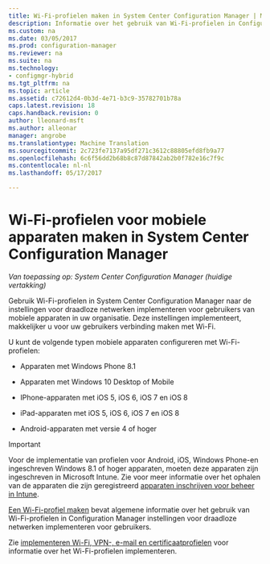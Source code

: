```yaml
---
title: Wi-Fi-profielen maken in System Center Configuration Manager | Microsoft-documenten
description: Informatie over het gebruik van Wi-Fi-profielen in Configuration Manager naar de instellingen voor draadloze netwerken implementeren voor gebruikers van mobiele apparaten in uw organisatie.
ms.custom: na
ms.date: 03/05/2017
ms.prod: configuration-manager
ms.reviewer: na
ms.suite: na
ms.technology:
- configmgr-hybrid
ms.tgt_pltfrm: na
ms.topic: article
ms.assetid: c72612d4-0b3d-4e71-b3c9-35782701b78a
caps.latest.revision: 18
caps.handback.revision: 0
author: lleonard-msft
ms.author: alleonar
manager: angrobe
ms.translationtype: Machine Translation
ms.sourcegitcommit: 2c723fe7137a95df271c3612c88805efd8fb9a77
ms.openlocfilehash: 6c6f56dd2b68b8c87d87842ab2b0f782e16c7f9c
ms.contentlocale: nl-nl
ms.lasthandoff: 05/17/2017

---
```

# <a name="how-to-create-wi-fi-profiles-for-mobile-devices-in-system-center-configuration-manager"></a>Wi-Fi-profielen voor mobiele apparaten maken in System Center Configuration Manager

*Van toepassing op: System Center Configuration Manager (huidige vertakking)*

Gebruik Wi-Fi-profielen in System Center Configuration Manager naar de instellingen voor draadloze netwerken implementeren voor gebruikers van mobiele apparaten in uw organisatie. Deze instellingen implementeert, makkelijker u voor uw gebruikers verbinding maken met Wi-Fi.  

U kunt de volgende typen mobiele apparaten configureren met Wi-Fi-profielen:  

-   Apparaten met Windows Phone 8.1  

-   Apparaten met Windows 10 Desktop of Mobile  

-   IPhone-apparaten met iOS 5, iOS 6, iOS 7 en iOS 8  

-   iPad-apparaten met iOS 5, iOS 6, iOS 7 en iOS 8  

-   Android-apparaten met versie 4 of hoger

> [!IMPORTANT]  
>  Voor de implementatie van profielen voor Android, iOS, Windows Phone-en ingeschreven Windows 8.1 of hoger apparaten, moeten deze apparaten zijn ingeschreven in Microsoft Intune. Zie voor meer informatie over het ophalen van de apparaten die zijn geregistreerd [apparaten inschrijven voor beheer in Intune](https://docs.microsoft.com/intune/deploy-use/enroll-devices-in-microsoft-intune).  

[Een Wi-Fi-profiel maken](../../protect/deploy-use/create-wifi-profiles.md#create-a-wi-fi-profile) bevat algemene informatie over het gebruik van Wi-Fi-profielen in Configuration Manager instellingen voor draadloze netwerken implementeren voor gebruikers.

Zie [implementeren Wi-Fi, VPN-, e-mail en certificaatprofielen](../../protect/deploy-use/deploy-wifi-vpn-email-cert-profiles.md) voor informatie over het Wi-Fi-profielen implementeren.


